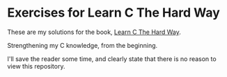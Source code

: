# Exercises for Learn C The Hard Way 

These are my solutions for the book, [Learn C The Hard Way](https://learncodethehardway.org/c/).

Strengthening my C knowledge, from the beginning.

I'll save the reader some time, and clearly state that there is no reason to view this repository.
